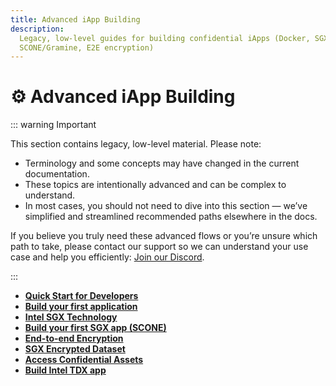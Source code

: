```yaml
---
title: Advanced iApp Building
description:
  Legacy, low-level guides for building confidential iApps (Docker, SGX, TDX,
  SCONE/Gramine, E2E encryption)
---
```


# ⚙️ Advanced iApp Building

::: warning Important

This section contains legacy, low-level material. Please note:

- Terminology and some concepts may have changed in the current documentation.
- These topics are intentionally advanced and can be complex to understand.
- In most cases, you should not need to dive into this section — we’ve
  simplified and streamlined recommended paths elsewhere in the docs.

If you believe you truly need these advanced flows or you’re unsure which path
to take, please contact our support so we can understand your use case and help
you efficiently: [Join our Discord](https://discord.gg/9h25DQFSCU).

:::

- **[Quick Start for Developers](./quick-start-for-developers)**
- **[Build your first application](./your-first-app)**
- **[Intel SGX Technology](/get-started/protocol/tee/intel-sgx)**
- **[Build your first SGX app (SCONE)](./create-your-first-sgx-app)**
- **[End-to-end Encryption](./end-to-end-encryption)**
- **[SGX Encrypted Dataset](./sgx-encrypted-dataset)**
- **[Access Confidential Assets](./access-confidential-assets)**
- **[Build Intel TDX app](./create-your-first-tdx-app)**
